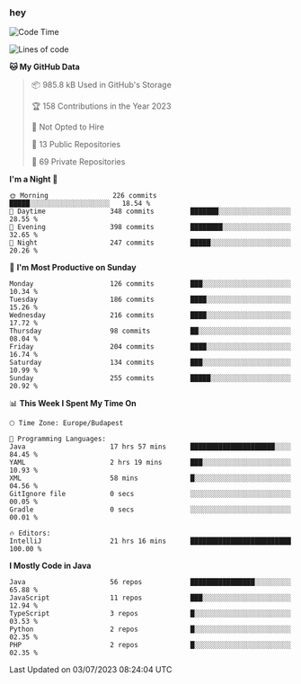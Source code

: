 ### hey

<!--START_SECTION:waka-->
![Code Time](http://img.shields.io/badge/Code%20Time-918%20hrs%201%20min-blue)

![Lines of code](https://img.shields.io/badge/From%20Hello%20World%20I%27ve%20Written-990.3%20thousand%20lines%20of%20code-blue)

**🐱 My GitHub Data** 

> 📦 985.8 kB Used in GitHub's Storage 
 > 
> 🏆 158 Contributions in the Year 2023
 > 
> 🚫 Not Opted to Hire
 > 
> 📜 13 Public Repositories 
 > 
> 🔑 69 Private Repositories 
 > 
**I'm a Night 🦉** 

```text
🌞 Morning                226 commits         █████░░░░░░░░░░░░░░░░░░░░   18.54 % 
🌆 Daytime                348 commits         ███████░░░░░░░░░░░░░░░░░░   28.55 % 
🌃 Evening                398 commits         ████████░░░░░░░░░░░░░░░░░   32.65 % 
🌙 Night                  247 commits         █████░░░░░░░░░░░░░░░░░░░░   20.26 % 
```
📅 **I'm Most Productive on Sunday** 

```text
Monday                   126 commits         ███░░░░░░░░░░░░░░░░░░░░░░   10.34 % 
Tuesday                  186 commits         ████░░░░░░░░░░░░░░░░░░░░░   15.26 % 
Wednesday                216 commits         ████░░░░░░░░░░░░░░░░░░░░░   17.72 % 
Thursday                 98 commits          ██░░░░░░░░░░░░░░░░░░░░░░░   08.04 % 
Friday                   204 commits         ████░░░░░░░░░░░░░░░░░░░░░   16.74 % 
Saturday                 134 commits         ███░░░░░░░░░░░░░░░░░░░░░░   10.99 % 
Sunday                   255 commits         █████░░░░░░░░░░░░░░░░░░░░   20.92 % 
```


📊 **This Week I Spent My Time On** 

```text
🕑︎ Time Zone: Europe/Budapest

💬 Programming Languages: 
Java                     17 hrs 57 mins      █████████████████████░░░░   84.45 % 
YAML                     2 hrs 19 mins       ███░░░░░░░░░░░░░░░░░░░░░░   10.93 % 
XML                      58 mins             █░░░░░░░░░░░░░░░░░░░░░░░░   04.56 % 
GitIgnore file           0 secs              ░░░░░░░░░░░░░░░░░░░░░░░░░   00.05 % 
Gradle                   0 secs              ░░░░░░░░░░░░░░░░░░░░░░░░░   00.01 % 

🔥 Editors: 
IntelliJ                 21 hrs 16 mins      █████████████████████████   100.00 % 
```

**I Mostly Code in Java** 

```text
Java                     56 repos            ████████████████░░░░░░░░░   65.88 % 
JavaScript               11 repos            ███░░░░░░░░░░░░░░░░░░░░░░   12.94 % 
TypeScript               3 repos             █░░░░░░░░░░░░░░░░░░░░░░░░   03.53 % 
Python                   2 repos             █░░░░░░░░░░░░░░░░░░░░░░░░   02.35 % 
PHP                      2 repos             █░░░░░░░░░░░░░░░░░░░░░░░░   02.35 % 
```




 Last Updated on 03/07/2023 08:24:04 UTC
<!--END_SECTION:waka-->
